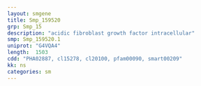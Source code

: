 ```yaml
---
layout: smgene
title: Smp_159520
grp: Smp_15
description: "acidic fibroblast growth factor intracellular"
smp: Smp_159520.1
uniprot: "G4VQA4"
length:  1503
cdd: "PHA02887, cl15278, cl20100, pfam00090, smart00209"
kk: ns
categories: sm
---
```

